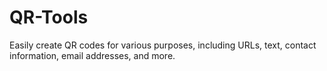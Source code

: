 # QR-Tools

Easily create QR codes for various purposes, including URLs, text, contact information, email addresses, and more.
